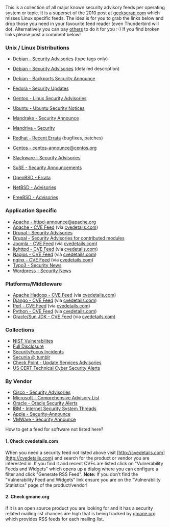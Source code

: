 This is a collection of all major known security advisory feeds per
operating system or topic. It is a superset of the 2010 post at
[geekscrap.com](http://geekscrap.com/2010/02/top-25-vulnerability-rss-feeds/)
which misses Linux specific feeds. The idea is for you to grab the links
below and drop those you need in your favourite feed reader (even
Thunderbird will do). Alternatively you can pay
[others](http://www.linuxsecurity.com/component/option,com_rss_feeds/)
to do it for you :-) If you find broken links please post a comment
below!

### Unix / Linux Distributions

-   [Debian - Security Advisories](http://www.debian.org/security/dsa)
    (type tags only)
-   [Debian - Security
    Advisories](http://www.debian.org/security/dsa-long) (detailed
    description)
-   [Debian - Backports Security
    Announce](http://rss.gmane.org/messages/excerpts/gmane.linux.debian.backports.security.announce)
-   [Fedora - Security
    Updates](https://admin.fedoraproject.org/updates/rss/rss2.0?type=security)
-   [Gentoo - Linux Security
    Advisories](http://www.gentoo.org/rdf/en/glsa-index.rdf)
-   [Ubuntu - Ubuntu Security
    Notices](http://www.ubuntu.com/usn/atom.xml)
-   [Mandrake - Security
    Announce](http://rss.gmane.org/messages/excerpts/gmane.linux.mandrake.security.announce)
-   [Mandriva - Security](http://www.mandriva.com/rss/feed/security)
-   [Redhat - Recent
    Errata](https://rhn.redhat.com/rpc/recent-errata.pxt) (bugfixes,
    patches)
-   [Centos -
    centos-announce@centos.org](http://rss.gmane.org/messages/complete/gmane.linux.centos.announce)
-   [Slackware - Security
    Advisories](http://dev.slackware.it/rss/slackware-security.xml)
-   [SuSE - Security
    Announcements](http://www.novell.com/linux/security/suse_security.xml)

-   [OpenBSD - Errata](http://www.undeadly.org/cgi?action=errata)
-   [NetBSD -
    Advisories](http://www.netbsd.org/support/security/rss-advisories.xml)
-   [FreeBSD - Advisories](http://www.freebsd.org/security/rss.xml)

### Application Specific

-   [Apache -
    httpd-announce@apache.org](http://mail-archives.apache.org/mod_mbox/httpd-announce/?format=atom)
-   [Apache - CVE
    Feed](http://www.cvedetails.com/vulnerability-feed.php?vendor_id=45&product_id=66&version_id=0&orderby=3&cvssscoremin=0)
    (via [cvedetails.com](http://cvedetails.com))
-   [Drupal - Security Advisories](http://drupal.org/security/rss.xml)
-   [Drupal - Security Advisories for contributed
    modules](http://drupal.org/security/contrib/rss.xml)
-   [Joomla - CVE
    Feed](http://www.cvedetails.com/vulnerability-feed.php?vendor_id=3496&product_id=0&version_id=0&orderby=3&cvssscoremin=0)
    (via [cvedetails.com](http://cvedetails.com))
-   [lighttpd - CVE
    Feed](http://www.cvedetails.com/vulnerability-feed.php?vendor_id=2713&product_id=0&version_id=0&orderby=3&cvssscoremin=0)
    (via [cvedetails.com](http://cvedetails.com))
-   [Nagios - CVE
    Feed](http://www.cvedetails.com/vulnerability-feed.php?vendor_id=1424&product_id=2468&version_id=0&orderby=3&cvssscoremin=0)
    (via [cvedetails.com](http://cvedetails.com))
-   [nginx - CVE
    Feed](http://www.cvedetails.com/vulnerability-feed.php?vendor_id=10048&product_id=0&version_id=0&orderby=3&cvssscoremin=0)
    (via [cvedetails.com](http://cvedetails.com))
-   [Typo3 - Security
    News](https://typo3.org/xml-feeds/select_category/9/rss.xml)
-   [Wordpress - Security
    News](http://wordpress.org/news/category/security/feed/)

### Platforms/Middleware

-   [Apache Hadoop - CVE
    Feed](http://www.cvedetails.com/vulnerability-feed.php?vendor_id=45&product_id=22215&version_id=0&orderby=3&cvssscoremin=0)
    (via [cvedetails.com](http://cvedetails.com))
-   [Django - CVE
    Feed](http://www.cvedetails.com/vulnerability-feed.php?vendor_id=10199&product_id=18211&version_id=0&orderby=3&cvssscoremin=0)
    (via [cvedetails.com](http://cvedetails.com))
-   [Perl - CVE
    Feed](http://www.cvedetails.com/vulnerability-feed.php?vendor_id=1885&product_id=0&version_id=0&orderby=3&cvssscoremin=0)
    (via [cvedetails.com](http://cvedetails.com))
-   [Python - CVE
    Feed](http://www.cvedetails.com/vulnerability-feed.php?vendor_id=10210&product_id=0&version_id=0&orderby=3&cvssscoremin=0)
    (via [cvedetails.com](http://cvedetails.com))
-   [Oracle/Sun JDK - CVE
    Feed](http://www.cvedetails.com/vulnerability-feed.php?vendor_id=5&product_id=1083&version_id=0&orderby=3&cvssscoremin=0)
    (via [cvedetails.com](http://cvedetails.com))

### Collections

-   [NIST Vulnerabilites](http://nvd.nist.gov/download/nvd-rss.xml)
-   [Full Disclosure](http://seclists.org/rss/fulldisclosure.rss)
-   [SecurityFocus
    Incidents](http://www.securityfocus.com/rss/vulnerabilities.xml)
-   [Secunia @ tumblr](http://secunia.tumblr.com/rss)
-   [Check Point - Update Services
    Advisories](http://www.checkpoint.com/defense/advisories/public/smartdefense_atomz.xml)
-   [US CERT Technical Cyber Security
    Alerts](http://www.us-cert.gov/channels/techalerts.atom)

### By Vendor

-   [Cisco - Security
    Advisories](http://www.cisco.com/warp/public/146/news_cisco/data/syndication/rss2/SecurityAdvisories_20.xml)
-   [Microsoft - Comprehensive Advisory
    List](http://technet.microsoft.com/en-us/security/rss/comprehensive/)
-   [Oracle - Oracle Security
    Alerts](http://www.oracle.com/ocom/groups/public/@otn/documents/webcontent/rss-otn-sec.xml)
-   [IBM - Internet Security System Threads](http://www.iss.net/rss.php)
-   [Apple -
    Security-Announce](http://rss.lists.apple.com/security-announce.rss)
-   [VMWare - Security
    Announce](http://rss.gmane.org/topics/complete/gmane.comp.emulators.vmware.security.announce)

How to get a feed for software not listed here?

#### 1. Check cvedetails.com

When you need a security feed not listed above visit
[http://cvedetails.com](http://cvedetails.com) and search for the
product or vendor you are interested in. If you find it and recent CVEs
are listed click on "Vulnerability Feeds and Widgets" which opens up a
dialog where you can configure a filter and click "Generate RSS Feed".
**Note:** If you don't find the "Vulnerability Feed and Widgets" link
ensure you are on the "Vulnerability Statistics" page of the
product/vendor!

#### 2. Check gmane.org

If it is an open source product you are looking for and it has a
security related mailing list chances are high that is being tracked by
[gmane.org](http://gmane.org) which provides RSS feeds for each mailing
list.
